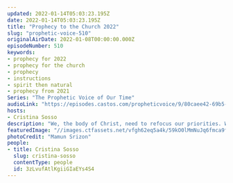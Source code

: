 ```yaml
---
updated: 2022-01-14T05:03:23.195Z
date: 2022-01-14T05:03:23.195Z
title: "Prophecy to the Church 2022"
slug: "prophetic-voice-510"
originalAirDate: 2022-01-08T00:00:00.000Z
episodeNumber: 510
keywords:
- prophecy for 2022
- prophecy for the church
- prophecy
- instructions
- spirit then natural
- prophecy from 2021
Series: "The Prophetic Voice of Our Time"
audioLink: "https://episodes.castos.com/propheticvoice/9/80caee42-69b5-4e91-aa9e-8c63010b2fc4/01-08-09-22-The-Prophetic-Voice-of-our-Time-mixdown-.mp3"
hosts:
- Cristina Sosso
description: "We, the body of Christ, need to refocus our priorities. We need to deal with things spiritually, before we deal with them naturally. Review your instructions and remind God of the promises He has given you. We have a clean slate this year, so forget about the past, because God is creating new things. Move forward, be consistent, believe, and obey His instruction."
featuredImage: "//images.ctfassets.net/vfgh62eq5a4k/59kO0lMmNuJq6fmca9fkLT/82d8e4cbf59a963bcff080745ab9d19f/mamun-srizon-CXzGEG7UCQc-unsplash__1_.jpg"
photoCredit: "Mamun Srizon"
people:
- title: Cristina Sosso
  slug: cristina-sosso
  contentType: people
  id: 3zLvufAtlKgiiGIaEYs4S4
---
```


